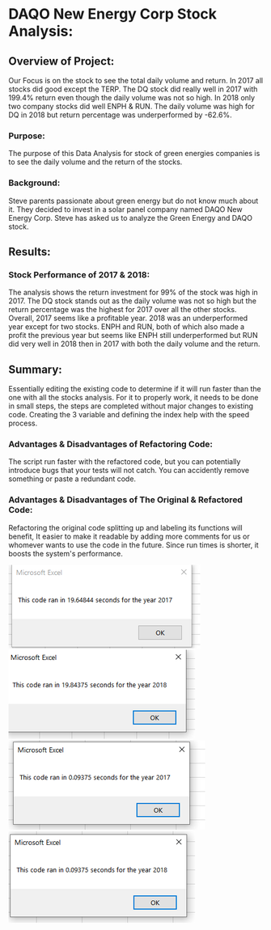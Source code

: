 # DAQO New Energy Corp Stock Analysis:

## Overview of Project:

Our Focus is on the stock to see the total daily volume and return. In 2017 all stocks did good except the TERP. The DQ stock did really well in 2017 with 199.4% return even though the daily volume was not so high. In 2018 only two company stocks did well ENPH & RUN. The daily volume was high for DQ in 2018 but return percentage was underperformed by -62.6%.

### Purpose:

The purpose of this Data Analysis for stock of green energies companies is to see the daily volume and the return of the stocks.

### Background:

Steve parents passionate about green energy but do not know much about it. They decided to invest in a solar panel company named DAQO New Energy Corp. Steve has asked us to analyze the Green Energy and DAQO stock.

## Results:

### Stock Performance of 2017 & 2018:

The analysis shows the return investment for 99% of the stock was high in 2017. The DQ stock stands out as the daily volume was not so high but the return percentage was the highest for 2017 over all the other stocks. Overall, 2017 seems like a profitable year.
2018 was an underperformed year except for two stocks. ENPH and RUN, both of which also made a profit the previous year but seems like ENPH still underperformed but RUN did very well in 2018 then in 2017 with both the daily volume and the return.

## Summary:

Essentially editing the existing code to determine if it will run faster than the one with all the stocks analysis. For it to properly work, it needs to be done in small steps, the steps are completed without major changes to existing code. Creating the 3 variable and defining the index help with the speed process.

### Advantages & Disadvantages of Refactoring Code:

The script run faster with the refactored code, but you can potentially introduce bugs that your tests will not catch. You can accidently remove something or paste a redundant code.

### Advantages & Disadvantages of The Original & Refactored Code:

Refactoring the original code splitting up and labeling its functions will benefit, It easier to make it readable by adding more comments for us or whomever wants to use the code in the future. Since run times is shorter, it boosts the system's performance. 

![Run_Time_2017 OriginalCode](https://github.com/hira-ayub/Stock_Analysis/blob/main/Resources/VBA_Challenge_Time_2017_O.PNG)
![Run_Time_2018 OriginalCode](https://github.com/hira-ayub/Stock_Analysis/blob/main/Resources/VBA_Challenge_Time_2018_O.PNG)
![Run_Time_2017 RefactorCode](https://github.com/hira-ayub/Stock_Analysis/blob/main/Resources/VBA_Challenge_Time_2017_R.PNG)
![Run_Time_2018 RefactorCode](https://github.com/hira-ayub/Stock_Analysis/blob/main/Resources/VBA_Challenge_Time_2018_R.PNG)

